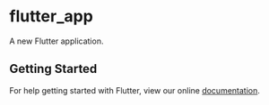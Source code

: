 # flutter_app

A new Flutter application.

## Getting Started



For help getting started with Flutter, view our online
[documentation](https://flutter.io/).
